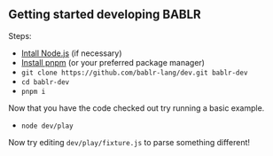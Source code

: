 ## Getting started developing BABLR

Steps:

- [Intall Node.js](https://nodejs.org/en/download/) (if necessary)
- [Install pnpm](https://pnpm.io/installation) (or your preferred package manager)
- `git clone https://github.com/bablr-lang/dev.git bablr-dev`
- `cd bablr-dev`
- `pnpm i`

Now that you have the code checked out try running a basic example.

- `node dev/play`

Now try editing `dev/play/fixture.js` to parse something different!
